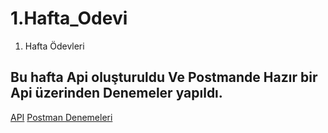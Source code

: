 # 1.Hafta_Odevi
1. Hafta Ödevleri


## Bu hafta Api oluşturuldu Ve Postmande Hazır bir Api üzerinden Denemeler yapıldı.
[API]([http://google.fr](https://github.com/Todeb-Net-Bootcamp/odev-1-musauyumaz/tree/main/TodebWebApi))
[Postman Denemeleri]([https://www.gooogle.com](https://github.com/Todeb-Net-Bootcamp/odev-1-musauyumaz/blob/main/patikadev.egitim.postman_collection.json))

